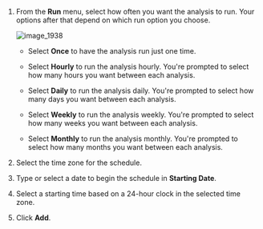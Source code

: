 1. From the **Run** menu, select how often you want the analysis to run. Your options after that depend on which run option you choose.

    ![image_1938](../images/1938.png)

      - Select **Once** to have the analysis run just one time.
  
     - Select **Hourly** to run the analysis hourly. You're prompted to select how many hours you want between each analysis.

      - Select **Daily** to run the analysis daily. You're prompted to select how many days you want between each analysis.

      - Select **Weekly** to run the analysis weekly. You're prompted to select how many weeks you want between each analysis.

      - Select **Monthly** to run the analysis monthly. You're prompted to select how many months you want between each analysis.

2. Select the time zone for the schedule.

3. Type or select a date to begin the schedule in **Starting Date**.

4. Select a starting time based on a 24-hour clock in the selected time zone.

5. Click **Add**.
